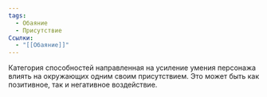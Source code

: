 ```yaml
---
tags:
  - Обаяние
  - Присутствие
Ссылки:
  - "[[Обаяние]]"
---
```

Категория способностей направленная на усиление умения персонажа влиять на окружающих одним своим присутствием. Это может быть как позитивное, так и негативное воздействие.